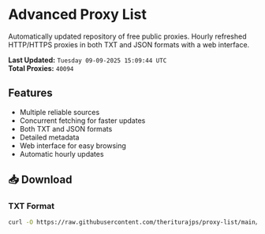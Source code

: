 # Advanced Proxy List

Automatically updated repository of free public proxies. Hourly refreshed HTTP/HTTPS proxies in both TXT and JSON formats with a web interface.

**Last Updated:** `Tuesday 09-09-2025 15:09:44 UTC`  
**Total Proxies:** `40094`

## Features
- Multiple reliable sources
- Concurrent fetching for faster updates
- Both TXT and JSON formats
- Detailed metadata
- Web interface for easy browsing
- Automatic hourly updates

## 📥 Download

### TXT Format
```bash
curl -O https://raw.githubusercontent.com/theriturajps/proxy-list/main/proxies.txt